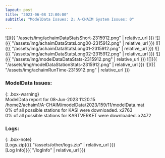 ```yaml
---
layout: post
title: "2023-06-08 12:00:00"
subtitle: "ModelData Issues: 2; A-CHAIM System Issues: 0"

---
```


![]({{ "/assets/img/achaimDataStatsShort-2315912.png" | relative_url }})
![]({{ "/assets/img/achaimDataStatsLong00-2315912.png" | relative_url }})
![]({{ "/assets/img/achaimDataStatsLong01-2315912.png" | relative_url }})
![]({{ "/assets/img/achaimDataStatsLong02-2315912.png" | relative_url }})
![]({{ "/assets/img/modelDataDataStats-2315912.png" | relative_url }})
![]({{ "/assets/img/modelDataStationStats-2315912.png" | relative_url }})
![]({{ "/assets/img/achaimRunTime-2315912.png" | relative_url }})


### ModelData Issues:  
  
{: .box-warning}  
 ModelData report for 08-Jun-2023 11:20:15   
 /home2/achaim1/A-CHAIM/modelData/2023/159/11/modelData.mat   
 0% of all possible stations for KASI were downloaded. x2763   
 0% of all possible stations for KARTVERKET were downloaded. x2472   
  


### Logs:  
  
{: .box-note}  
[Logs.zip]({{ "/assets/other/logs.zip" | relative_url }})  
[Log Info]({{ "/logInfo" | relative_url }})  

